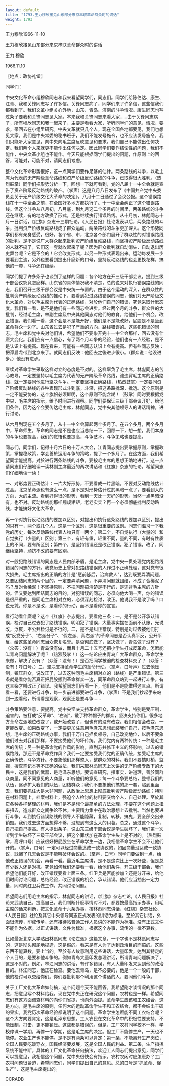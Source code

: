 ```yaml
---
layout: default
title: "1793.王力穆欣接见山东部分来京串联革命群众时的讲话"
weight: 1793
---
```


王力穆欣1966-11-10

王力穆欣接见山东部分来京串联革命群众时的讲话

王力 穆欣

1966.11.10

〖地点：政协礼堂〗

同学们：

中央文化革命小组穆欣同志和我来看望同学们，同志们。同学们给陈伯达、康生、江青、我和关锋同志写了许多信。关锋同志病了，同学们来了许多信，这些信我们都看到了。我们文革小组关心外地，山东、青岛、济南的斗争情况。康生同志也写过条子要我和关锋同志见大家。本来我和关锋同志来看大家……由于关锋同志病了，所有穆欣同志和我一起来了，主要是看看大家，听听同学们的意见，情况，要求，带回去在小组里研究。中央文革就只几个人，现在全国各地都要见，我们也想见大家。我们是中央常委的秘书班子，我们不能发号施令，也不应该发号施令，我们只能听大家意见，向中央向毛主席反映意见和要求。我们自己不能做出任何决定。我们两个人来就更不能作出任何决定。因此同学们要作结论性的问题，我们不能作，中央文革小组也不能作。今天只能根据同学们提出的问题，作原则上的回答，可能对，可能不对，请同志们考虑。

整个文化革命形势很好，这一点同学们要作足够的估计。两条路线的斗争，以毛主席为代表的无产阶级革命路线和资产阶级反动路线的斗争，已取得很大胜利。（热烈鼓掌）同学们把形势分析一下，回想一下就可看到，党的八届十一中全会就是宣告了资产阶级反动路线的破产。（掌声）这是八月八日发布了《中国共产党中央委员会关于无产阶级文化大革命的决定》。八月十二日通过了会议公报。这个错误路线在十一中全会之前，在全国好多地方都执行了。十一中全会纠正了这个错误路线。但这个斗争从八月初，八月底，到九月这二个多月的时间里，两条路线的斗争还在继续，有的地方改换了形式，还是继续执行错误路线。从十月初，林彪同志十月一日讲话，《红旗》杂志十三期社论，《人民日报》社论发表以后，两条路线的斗争，批判资产阶级反动路线成了群众运动，两条路线的斗争更加深入。这个形势同学们都有亲身感受，很好。各个省、市，北京各个部门展开了群众性的对错误路线的批判。是不是说广大群众起来批判资产阶级反动路线，而坚持资产阶级反动路线的人就不搞了，它们这一套就收起来了呢？因为群众批判就自动消失，自动退出历史舞台呢？它是不会的！它会改变形式，以另一种形式表现出来。运动每发展一步要看到主流，另外也要看到提出什麽新的口号，坚持反动路线的也会更换花样，搞他的一套，斗争还在继续。

同学们提了许多条子也谈到了这样的问题：各个地方在开三级干部会议，提到三级干部会议究竟怎麽样。山东省的具体情况我不清楚，总的说来对执行错误路线的同志，我们召开三级干部会议是中央统一布置的。由于这个运动的深入，在群众性的批判资产阶级反动路线的推动下，要看到犯过路线错误的同志，他们对无产阶级文化大革命，对以毛主席为代表的正确路线，对於他们自己的错误，究竟采取什麽态度。我们看一看，是不是他们有一些同志会进步。经过两个月的斗争，群众性的大批判，经过毛主席，林副主席及中央其他同志对他们的教育，给他们一个机会，改正错误。我们看一看，这个会是不是能开好，他们是不是能改好，屁股是不是坐到革命群众一边了。山东省过去是犯了严重的方向、路线错误的。这些犯错误的同志，毛主席和党中央对他们讲，希望他们不要象开完十一中全会那样，回去没有什麽大变化。我们应有一点信心，有了两个月斗争的经验，他们也有一点经验，是不是认识上有提高。现在看来，可能有一些同志认识上会有提高。但有些同志反映：把谭启龙带到北京来了。就同志们反映：他回去之後进步很小。（群众说：他没进步。）他没有进步。

继续对革命学生采取这样对立的态度是不对的。这样辜负了毛主席，林彪同志的苦心教导，一定要坚持以毛主席为代表的无产阶级革命路线，谁违背毛主席的正确路线，就一定要同他进行坚决斗争。一定要坚持正确路线，（热烈鼓掌）一定要同资产阶级反动路线的各种表现形式斗到底，斗深，把这条路批深，批透。这个原则是一定不能妥协的，这个旗帜必须鲜明，这个原则不能含糊！（鼓掌）同时要根据党中央，毛主席的指示，给予时间进行观察。同学们要保证三级干部会议开好，给他们条件，因为这个会要传达毛主席，林彪同志，党中央其他领导人的讲话精神，进行讨论。

从六月到现在五个多月了，从十一中全会算起两个多月了。在五个多月，两个多月中，革命师生，革命的同志是不是也应当总结一下，回顾一下，想一想，我们本身的斗争也要提高，我们的觉悟也要提高，斗争艺术，斗争策略也要提高。

同志们，同学们，记得十月六日的十万人大会，江青同志提出要掌握原则，掌握政策，掌握稳政策，学会善於运用斗争的策略，提了一个多月了。在这方面，我们希望同学能提高。对於进行两条路线的斗争，要按毛主席的思想正确地进行。这一点请同志们仔细地读一读林副主席最近的两次讲话和《红旗》杂志的社论。希望同志们仔细地读一读！

一、对形势要正确估计：一片大好形势，不要看成一片黑暗，不要对反动路线估计过高。北京革命派也有这么一点，是不是对形势估计过於黑暗一点了，要看到大的方向，大的主流。看到好得很的形势，看到一天比一天好的形势。当然一点黑暗没有，也不对。反动路线能那样规规矩矩，老老实实？再一个必须彻底批判反动路线，才能搞好文化大革命。

再一个对执行反动路线的要加以区别，对提出和执行这条路线的要加以区别，提出的只有一，两个或几个人，这是一个区别，这是很重要的区别。同志们温习一下我党的历史，每次反动路线代表人物只有一两个；第二个，不自觉执行（大量的）和自觉执行（少量的）区别；第三个，有轻有重，轻重不同，量的不同，有时有性质上的不同，要有所区别；第四个，是坚持错误还是改正错误。犯了错误，改了，同继续坚持，顽抗不改的要有区别。

对一般犯路线错误的同志是人民内部矛盾，是毛主席，党中央一贯处理党内犯路线错误的同志的方针。我党历史上曾对犯路线错误的人作过不正确处理，这对党有很大损失。毛主席指出的正确的方针是"惩前毖后，治病救人"，达到既要弄清问题，又要团结同志的两个目的。一定要弄清问题，不弄清问题就团结，不成了合稀泥了吗？反对合稀泥！不坚持原则，不把问题搞清楚是不行的，是违背毛主席的方针的。但又要达到团结同志的目的，对犯错误的同志，必须向他大喝一声，你的错误是很严重的，是同毛主席相对立的，必须深刻检讨，改正。他说我不是改了吗？口说无凭，你是不是改，是看你的行动，而不是看你的宣言。

看行动看什麽呢？这个《红旗》杂志提出，要看他三条：一，是不是公开承认错误，检讨自己过去犯了路线错误。明明犯了错误，大量事实摆在面前不认账，光说改，浮皮，不公开检讨是不行的。二，是不是纠正错误，特别是对过去被他们打成“反党分子”、“右派分子”、“假左派、真右派”的革命同志是否认真平反，公开平反，给这些革命同志当众恢复名誉。是否彻底做了，坚决做了，青岛做了没有？（众答：没有！）青岛没有做，而且十月二十五号还把小学生打成反革命，怎麽能叫青岛问题解决了呢？（热烈鼓掌！）这一结论应由青岛广大革命群众，革命学生来做，解决了没有？（众答：没有！）是否把同学被迫的检查材料交了？（众答：没有！呼口号。）三，坚决支持革命学生的革命行动。（掌声，口号声）过去他压制，镇压群众，说改正了，过去这种同毛主席相对立的（路线）是严重错误。第三条就是看你能否真正把屁股挪到革命群众一边，同革命群众站到一起进行斗争。有这三条才叫改正了错误。我希望同志们再看一下，他们是不是能做得这三点。所谓看一看，还要进行斗争，每一步前进都要进行斗争，（掌声）不是我们抄起手来站到一边看他，所谓看是观察，观察还是要斗争……

斗争策略要注意，要提高。党中央坚决支持革命群众，革命学生，特别是受压制，迫害的，被打成“反革命”、“右派”，戴了种种帽子的群众，坚决支持你们。很多地方革命左派地位改变了，或开始改变了，但也有的没有改变。我们相信会改变，一定能改变。如果改变了，一定要更加注意用毛泽东思想武装我们自己，按毛泽东思想，毛主席的正确路线办事，我们千万自己担负领导，自己改变地位，以后不要象他们过去对我们那样，不要接受他们的坏传统。我们党内有两种传统：一种是毛主席的传统；另一种是革命党的作风的影响，直到苏共修正主义的坏影响。过去的错误路线，那还不是革命党作风？我们一定要接受我们党的正确传统，接受毛主席的正确传统，斗争方针。不要象他们那样整人，整群众的材料。我们不要搞盯梢，监视，搜查笔记本等不正确的做法，我们采取林彪同志上次讲的无产阶级专政下的大民主，这是我们的武器，是毛泽东思想。要调查研究，摆事实，讲道理，善於同群众商量，同不同意见的人商量，听听他们的意见；每一个斗争要总结，整顿我们的队伍，逐步扩大我们的队伍，团结群众；我们不要象他们搞的那一套，陷到里面去，我们要抓住大是大非问题，从政治上思想上彻底批判资产阶级反动路线；特别在材料问题上，档案材料上，强迫个人检讨的材料要交给个人，自己处理。至於其它各种各样整理的材料，我们是不是想个最简单的方法处理，不要在这个问题上扭来扭去，造成群众之间争论不休。主要精力集中在政治思想上去批判。当然也要进行斗争，斗到执行错误路线的领导人不能隐藏，复制，转移，搞鬼，要全部交出来销毁。我们过去这方面想得不够，没想到有这么大的纠葛。总之，通过这个斗争，自己把自己提高。有人提出条子，说山东三级干部会议是学生破坏了，我们第一次听到学生破坏了三级干部会议，把这个罪状加在革命学生头上是不对的。（热烈鼓掌，高呼口号）应该很好把屁股坐在革命学生一边，我相信革命学生不会不让他们开的。（掌声，口号）一定可以经过商量达成一致协议的，如因商量没达成一致协议，耽搁了几天会议是不能叫破坏会议的。（掌声，口号）同学们要做到一点，给他改正错误的机会，再看一看。最近毛主席讲，是不是这次比上一次好些，但是总有少数人还是对抗。究竟如何我们还要看一看，给他们条件，开三级干部会，我们希望他们能开好，改正错误要看上面三条。红卫兵是否能参加？还是分开来，给他们时间讨论问题，总结经验，改正错误的机会，承认错误。他们应当抽出一定力量，同时向红卫兵做工作，共同讨论问题。

希望同志们用毛主席的指示，林彪同志的讲话，《红旗》杂志社论，《人民日报》社论来武装自己，提高自己。我们判断什麽事情对不对，都要按最高指示办事，用毛主席的话来判断，按文化革命十六条办事，按林彪同志讲话、《红旗》杂志社论、《人民日报》社论及其它中央领导同志正式发表的讲话为标准。至於其它讲话，外面很流传，印成传单，还有接待站普通工作人员讲的不能作为标准。没有正式文件不能作为依据。以正式讲话，文件为标准，根据这个办事，流传的一律不算数。

比如最近北京大学贴出林彪同志《论左派》这篇文章，一个字也不是林彪同志写的，这是彻头彻尾地捏造，这是假的。看来是有人为了达到政治目的而搞的。这些东西不能算数，要上当的。至於有人故意利用这些讲话，大量印发，达到其特定的个人目的，是要和他斗争的。例如青岛大量印发总理讲话，所谓青岛问题解决了，这是不对的。例如，林江同志的讲话，有许多错误，有人大量印发来达到他的政治目的。林江同志，他正在检查。要他去青岛，是不必要的，他是一个一般的干部，他的检讨可以交给你们。你们要批判那个利用这个讲话的人，要同他们斗争。

关于工厂文化大革命如何搞，这个问题今天不能回答。我希望刚才谈情况的那个同志，把意见写个材料给我。现在党中央正在研究这个问题，农村也是一样。希望同志们有这方面调查材料的向你们省提，也向外面提。革命学生应该和工农结合，这是方向，是毛主席的原则，任何大的运动革命学生不和工农结合，都不会结出丰硕的果实。我党历次革命经验都说明了这个问题。革命学生怎麽能不同工农结合呢？这个大方向要肯定，这是毛泽东思想。工人农民在文化革命中的积极性要支持，不能压制，打击，更不能镇压。这些都是错误的。但是，工厂农村同学校不一样，学校停课一学期，再停一个学期，这是毛主席的决定。但工厂不能停生产，一天也不能停。农业生产也不能停。是不是有两条可以肯定：第一条，不能离开生产岗位，全国人民要吃饭穿衣，国民经济要发展，这是全国人民的利益。第二条，生产指挥系统不能中断。具体的工厂文化革命任何搞法，欢迎工人同志们提出意见，同学们可以提意见，我相信这个问题，党中央很快会有指示。农村农闲时应怎麽办？工厂农村问题很紧迫，希望同志们，同学们提出自己的意见。总的口号是“抓革命、促生产”，这是毛主席提出的。

CCRADB

